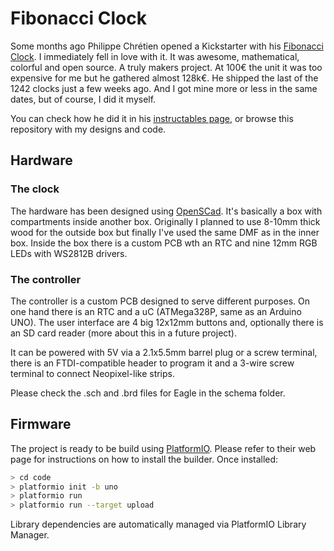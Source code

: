 # Fibonacci Clock

Some months ago Philippe Chrétien opened a Kickstarter with his [Fibonacci Clock][1].
I immediately fell in love with it. It was awesome, mathematical, colorful and
open source. A truly makers project. At 100€ the unit it was too expensive
for me but he gathered almost 128k€. He shipped the last of the 1242 clocks
just a few weeks ago. And I got mine more or less in the same dates, but of
course, I did it myself.

You can check how he did it in his [instructables page][2], or browse this repository
with my designs and code.

## Hardware

### The clock

The hardware has been designed using [OpenSCad][2]. It's basically a box with compartments
inside another box. Originally I planned to use 8-10mm thick wood for the outside
box but finally I've used the same DMF as in the inner box. Inside the box there is
a custom PCB wth an RTC and nine 12mm RGB LEDs with WS2812B drivers.

### The controller

The controller is a custom PCB designed to serve different purposes. On one hand
there is an RTC and a uC (ATMega328P, same as an Arduino UNO). The user interface
are 4 big 12x12mm buttons and, optionally there is an SD card reader (more about
this in a future project).

It can be powered with 5V via a 2.1x5.5mm barrel plug or a screw terminal, there is
an FTDI-compatible header to program it and a 3-wire screw terminal to connect
Neopixel-like strips.

Please check the .sch and .brd files for Eagle in the schema folder.

## Firmware

The project is ready to be build using [PlatformIO][4].
Please refer to their web page for instructions on how to install the builder.
Once installed:

```bash
> cd code
> platformio init -b uno
> platformio run
> platformio run --target upload
```

Library dependencies are automatically managed via PlatformIO Library Manager.

[1]: https://www.kickstarter.com/projects/basbrun/fibonacci-clock-an-open-source-clock-for-nerds-wit
[2]: http://www.instructables.com/id/The-Fibonacci-Clock/
[3]: http://www.openscad.org
[4]: http://www.platformio.org
